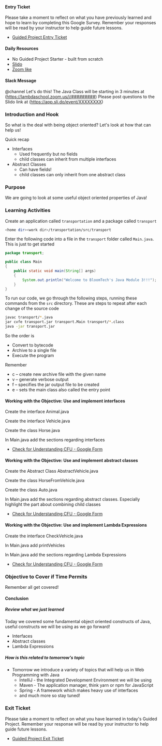 #### Entry Ticket

Please take a moment to reflect on what you have previously learned and hope to learn by completing this Google Survey. Remember your responses will be read by your instructor to help guide future lessons.

* [Guided Project Entry Ticket](https://forms.gle/49oq7PNKsLs4kgA7A)

#### Daily Resources

* No Guided Project Starter - built from scratch
* [Slido](https://app.sli.do/event/XXXXXXXX)
* [Zoom like](https://lambdaschool.zoom.us/j/#########)

#### Slack Message

@channel
Let's do this! The Java Class will be starting in 3 minutes at (https://lambdaschool.zoom.us/j/#########)
Please post questions to the Slido link at (https://app.sli.do/event/XXXXXXXX)

### Introduction and Hook

So what is the deal with being object oriented? Let's look at how that can help us!

Quick recap

* Interfaces
  * Used frequently but no fields
  * child classes can inherit from multiple interfaces
* Abstract Classes
  * Can have fields!
  * child classes can only inherit from one abstract class

### Purpose

We are going to look at some useful object oriented properties of Java! 

### Learning Activities

Create an application called `transportation` and a package called `transport`

```BASH
<home dir><work dir>/transportation/src/transport
```

Enter the following code into a file in the `transport` folder called `Main.java`. This is just to get started

```JAVA
package transport;

public class Main
{
    public static void main(String[] args)
    {
        System.out.println("Welcome to BloomTech's Java Module 3!!!");
    }
}
```

To run our code, we go through the following steps, running these commands from the `src` directory. These are steps to repeat after each change of the source code

```BASH
javac transport/*.java
jar cvfe transport.jar transport.Main transport/*.class
java -jar transport.jar
```

So the order is

* Convert to bytecode
* Archive to a single file
* Execute the program

Remember

* c – create new archive file with the given name
* v – generate verbose output
* f – specifies the jar output file to be created
* e – sets the main class also called the entry point

#### Working with the Objective: Use and implement interfaces

Create the interface Animal.java

Create the interface Vehicle.java

Create the class Horse.java

In Main.java add the sections regarding interfaces

* [Check for Understanding CFU - Google Form](https://forms.gle/oWVe3NtdLunbmY2P9)

#### Working with the Objective: Use and implement abstract classes

Create the Abstract Class AbstractVehicle.java

Create the class HorseFromVehicle.java

Create the class Auto.java

In Main.java add the sections regarding abstract classes. Especially highlight the part about combining child classes

* [Check for Understanding CFU - Google Form](https://forms.gle/pGgRH8DjbC872h9r6)

#### Working with the Objective: Use and implement Lambda Expressions

Create the interface CheckVehicle.java

In Main.java add printVehicles

In Main.java add the sections regarding Lambda Expressions

* [Check for Understanding CFU - Google Form](https://forms.gle/KUub95eT5sCLPFPx5)

### Objective to Cover if Time Permits

Remember all get covered!

#### Conclusion

##### Review what we just learned

Today we covered some fundamental object oriented constructs of Java, useful constructs we will be using as we go forward!

* Interfaces
* Abstract classes
* Lambda Expressions

##### How is this related to tomorrow's topic

* Tomorrow we introduce a variety of topics that will help us in Web Programming with Java
  * IntelliJ - the Integrated Development Environment we will be using
  * Maven - The application manager, think yarn or npm for JavaScript
  * Spring - A framework which makes heavy use of interfaces
  * and much more so stay tuned!

### Exit Ticket

Please take a moment to reflect on what you have learned in today's Guided Project. Remember your response will be read by your instructor to help guide future lessons.

* [Guided Project Exit Ticket](https://forms.gle/Li9aU1KKDqaBnyVY8)
